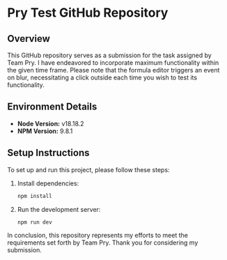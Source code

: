# Pry Test GitHub Repository

## Overview

This GitHub repository serves as a submission for the task assigned by Team Pry. I have endeavored to incorporate maximum functionality within the given time frame. Please note that the formula editor triggers an event on blur, necessitating a click outside each time you wish to test its functionality.

## Environment Details

- **Node Version:** v18.18.2
- **NPM Version:** 9.8.1

## Setup Instructions

To set up and run this project, please follow these steps:

1. Install dependencies:
    ```bash
    npm install
    ```

2. Run the development server:
    ```bash
    npm run dev
    ```

In conclusion, this repository represents my efforts to meet the requirements set forth by Team Pry. Thank you for considering my submission.
